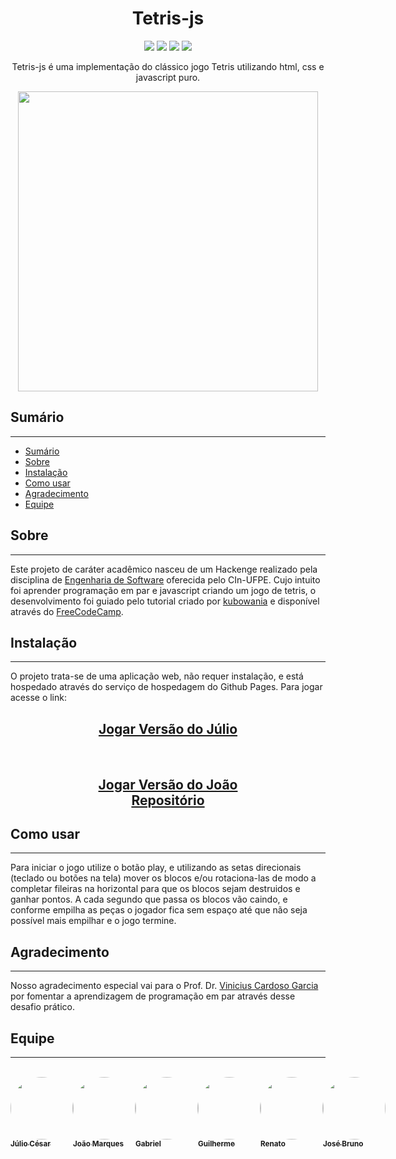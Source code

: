 <h1 align="center">Tetris-js</h1>

<p align="center">
<img src="https://img.shields.io/github/last-commit/KaesarZ/tetris-js?style=plastic" />
<img src="https://img.shields.io/github/repo-size/KaesarZ/tetris-js" />
<img src="https://img.shields.io/github/stars/KaesarZ/tetris-js?style=plastic" />
<img src="https://img.shields.io/github/watchers/KaesarZ/tetris-js?style=plastic" />
</p>

<p align="center">
Tetris-js é uma implementação do clássico jogo Tetris utilizando html, css e javascript puro.
</p>

<p align="center">
<img src="https://github.com/KaesarZ/tetris-js/raw/main/preview.PNG" width="480px" height="480px" />
</p>

## Sumário

---

<!--ts-->

- [Sumário](#sumário)
- [Sobre](#sobre)
- [Instalação](#instalação)
- [Como usar](#como-usar)
- [Agradecimento](#agradecimento)
- [Equipe](#equipe)
  <!--te-->

## Sobre

---

Este projeto de caráter acadêmico nasceu de um Hackenge realizado pela disciplina de [Engenharia de Software](https://github.com/IF977/if977) oferecida pelo CIn-UFPE. Cujo intuito foi aprender programação em par e javascript criando um jogo de tetris, o desenvolvimento foi guiado pelo tutorial criado por [kubowania](https://github.com/kubowania) e disponível através do [FreeCodeCamp](https://www.freecodecamp.org/news/learn-javascript-by-creating-a-tetris-game/).

## Instalação

---

O projeto trata-se de uma aplicação web, não requer instalação, e está hospedado através do serviço de hospedagem do Github Pages. Para jogar acesse o link:

<h2 align="center"><a href="https://kaesarz.github.io/tetris-js/">Jogar Versão do Júlio</a></h2>
<br>
<h2 align="center"><a href="https://joaomarkis.github.io/tetris-js/">Jogar Versão do João</a><br><a href="https://github.com/joaomarkis/tetris-js">Repositório</a></h2>
<h3 align="center"></h3>

## Como usar

---

Para iniciar o jogo utilize o botão play, e utilizando as setas direcionais (teclado ou botões na tela) mover os blocos e/ou rotaciona-las de modo a completar fileiras na horizontal para que os blocos sejam destruidos e ganhar pontos. A cada segundo que passa os blocos vão caindo, e conforme empilha as peças o jogador fica sem espaço até que não seja possível mais empilhar e o jogo termine.

## Agradecimento

---

Nosso agradecimento especial vai para o Prof. Dr. [Vinicius Cardoso Garcia](https://github.com/vinicius3w) por fomentar a aprendizagem de programação em par através desse desafio prático.

## Equipe

---

<div style="display: flex; flex: 1; flex-direction: row; justify-content: space-between;">
<a href="https://github.com/KaesarZ">
<br />
 <img style="border-radius: 50%;" src="https://avatars.githubusercontent.com/u/35826588?s=460&u=1088d3ef2ce85238b647f51a1366a553b47846f7&v=4" width="100px;" alt=""/>
 <br />
 <sub><b>Júlio César</b></sub>
</a>

<a href="https://github.com/joaomarkis">
<br />
 <img style="border-radius: 50%;" src="https://avatars.githubusercontent.com/u/44407300?s=460&u=65567ccfa9903107c4a6fb441989ecd3da224374&v=4" width="100px;" alt=""/>
 <br />
 <sub align="center"><b>João Marques</b></sub>
</a>

<a href="https://github.com/bihellzin">
<br />
 <img style="border-radius: 50%;" src="https://avatars.githubusercontent.com/u/49006461?s=460&u=64e9102106d36ba82b93113e5612a9a8996dbd3a&v=4" width="100px;" alt=""/>
 <br />
 <sub align="center"><b>Gabriel</b></sub>
</a>

<a href="https://github.com/guilhermeguerrac">
<br />
 <img style="border-radius: 50%;" src="https://avatars.githubusercontent.com/u/45825846?s=460&u=e633ecf1f6bb591eb01726b4642a74fe4ed6b1a3&v=4" width="100px;" alt=""/>
 <br />
 <sub align="center"><b>Guilherme</b></sub>
</a>

<a href="https://github.com/renabouj">
<br />
 <img style="border-radius: 50%;" src="https://avatars.githubusercontent.com/u/52055583?s=460&v=4" width="100px;" alt=""/>
 <br />
 <sub align="center"><b>Renato</b></sub>
</a>
<a href="https://github.com/brunofariasdeo">
<br />
 <img style="border-radius: 50%;" src="https://avatars.githubusercontent.com/u/42921279?s=460&u=ada2f7bbcb378035d9ae5b83c2cd3bc7de0ce373&v=4" width="100px;" alt=""/>
 <br />
 <sub align="center"><b>José Bruno</b></sub>
</a>
</div>
